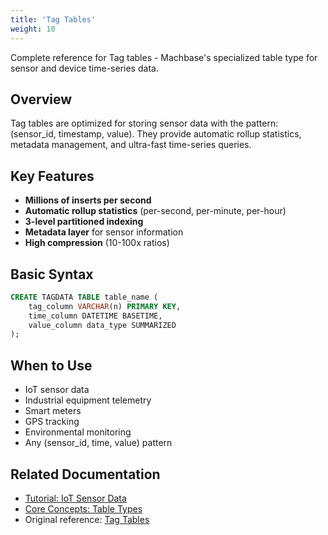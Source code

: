 ```yaml
---
title: 'Tag Tables'
weight: 10
---
```


Complete reference for Tag tables - Machbase's specialized table type for sensor and device time-series data.

## Overview

Tag tables are optimized for storing sensor data with the pattern: (sensor_id, timestamp, value). They provide automatic rollup statistics, metadata management, and ultra-fast time-series queries.

## Key Features

- **Millions of inserts per second**
- **Automatic rollup statistics** (per-second, per-minute, per-hour)
- **3-level partitioned indexing**
- **Metadata layer** for sensor information
- **High compression** (10-100x ratios)

## Basic Syntax

```sql
CREATE TAGDATA TABLE table_name (
    tag_column VARCHAR(n) PRIMARY KEY,
    time_column DATETIME BASETIME,
    value_column data_type SUMMARIZED
);
```

## When to Use

- IoT sensor data
- Industrial equipment telemetry
- Smart meters
- GPS tracking
- Environmental monitoring
- Any (sensor_id, time, value) pattern

## Related Documentation

- [Tutorial: IoT Sensor Data](../../tutorials/iot-sensor-data/)
- [Core Concepts: Table Types](../../core-concepts/table-types-overview/)
- Original reference: [Tag Tables](../../../dbms/feature-table/tag/)
